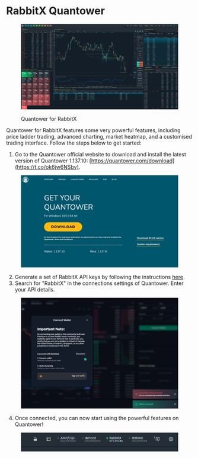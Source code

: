 # RabbitX Quantower

<figure><img src=".gitbook/assets/image (8).png" alt=""><figcaption><p>Quantower for RabbitX</p></figcaption></figure>

Quantower for RabbitX features some very powerful features, including price ladder trading, advanced charting, market heatmap, and a customised trading interface. Follow the steps below to get started:&#x20;

1. Go to the Quantower official website to download and install the latest version of Quantower 1.137.10: [https://quantower.com/download](https://t.co/ok6jw6NSbv).

<div align="left">

<figure><img src=".gitbook/assets/image (2) (1).png" alt=""><figcaption></figcaption></figure>

</div>

2. Generate a set of RabbitX API keys by following the instructions [here](api-documentation/generate-your-api-keys.md).
3. Search for "RabbitX" in the connections settings of Quantower. Enter your API details.&#x20;

<figure><img src=".gitbook/assets/image (1) (1).png" alt=""><figcaption></figcaption></figure>

4. Once connected, you can now start using the powerful features on Quantower!

<figure><img src=".gitbook/assets/image (4).png" alt=""><figcaption></figcaption></figure>
